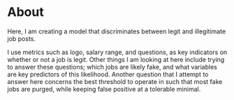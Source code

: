 # About

Here, I am creating a model that discriminates between legit and illegitimate job posts.

I use metrics such as logo, salary range, and questions, as key indicators on whether or not a job is legit. Other things I am looking at here include trying to answer these questions; which jobs are likely fake, and what variables are key predictors of this likelihood. Another question that I attempt to answer here concerns the best threshold to operate in such that most fake jobs are purged, while keeping false positive at a tolerable minimal.
